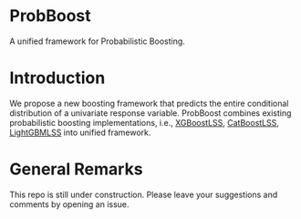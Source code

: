 # ProbBoost
A unified framework for Probabilistic Boosting.

# Introduction
We propose a new boosting framework that predicts the entire conditional distribution of a univariate response variable. ProbBoost combines existing probabilistic boosting implementations, i.e., [XGBoostLSS](https://github.com/StatMixedML/XGBoostLSS), [CatBoostLSS](https://github.com/StatMixedML/CatBoostLSS), [LightGBMLSS](https://github.com/StatMixedML/LightGBMLSS) into unified framework.  

# General Remarks
This repo is still under construction. Please leave your suggestions and comments by opening an issue.


